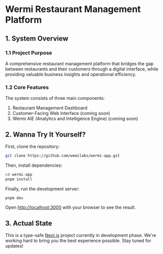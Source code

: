 # Wermi Restaurant Management Platform

## 1. System Overview

### 1.1 Project Purpose

A comprehensive restaurant management platform that bridges the gap between restaurants and their customers through a digital interface, while providing valuable business insights and operational efficiency.

### 1.2 Core Features

The system consists of three main components:

1. Restaurant Management Dashboard
2. Customer-Facing Web Interface (coming soon)
3. Wermi AIE (Analytics and Intelligence Engine) (coming soon)

## 2. Wanna Try It Yourself?

First, clone the repository:

```bash
git clone https://github.com/wemilabs/wermi-app.git
```

Then, install dependencies:

```bash
cd wermi-app
pnpm install
```

Finally, run the development server:

```bash
pnpm dev
```

Open [http://localhost:3000](http://localhost:3000) with your browser to see the result.

## 3. Actual State

This is a type-safe [Next.js](https://nextjs.org/) project currently in development phase. We're working hard to bring you the best experience possible. Stay tuned for updates!

